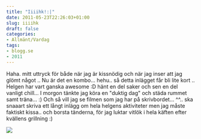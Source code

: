 ```yaml
---
title: "Iiiihk!:|"
date: 2011-05-23T22:26:03+01:00
slug: iiiihk
draft: false
categories:
- Allmänt/Vardag
tags:
- blogg.se
- 2011
---
```

Haha. mitt uttryck för både när jag är kissnödig och när jag inser att jag glömt något .. Nu är det en kombo... hehu.. så detta inlägget får bli lite kort .. Helgen har vart ganska awesome :D hänt en del saker och sen en del vanligt chill... I morgon tänkte jag köra en "duktig dag" och städa rummet samt träna... :) Och så vill jag se filmen som jag har på skrivbordet... ^^.. ska snaaart skriva ett långt inlägg om hela helgens aktiviteter men jag måste faktiskt kissa.. och borsta tänderna, för jag luktar vitlök i hela käften efter kvällens grillning :)  
  
  
![](/assets/images/blogg.se/dsc_0802_big_149336612.jpg)